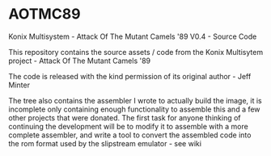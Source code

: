 AOTMC89
=======

Konix Multisystem - Attack Of The Mutant Camels '89 V0.4 - Source Code

This repository contains the source assets / code from the Konix Multisytem project - Attack Of The Mutant Camels '89

The code is released with the kind permission of its original author - Jeff Minter

The tree also contains the assembler I wrote to actually build the image, it is incomplete only containing enough
functionality to assemble this and a few other projects that were donated. The first task for anyone thinking of
continuing the development will be to modify it to assemble with a more complete assembler, and write a tool to convert
the assembled code into the rom format used by the slipstream emulator - see wiki
